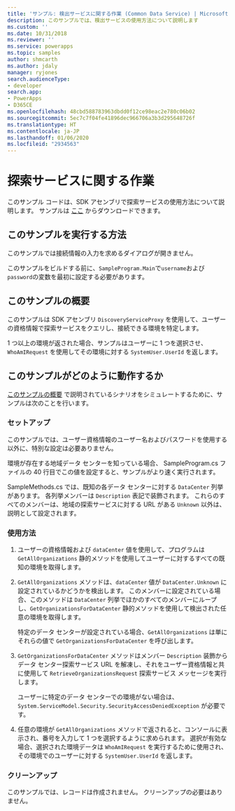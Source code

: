 ```yaml
---
title: 'サンプル: 検出サービスに関する作業 (Common Data Service) | Microsoft Docs'
description: このサンプルでは、検出サービスの使用方法について説明します
ms.custom: ''
ms.date: 10/31/2018
ms.reviewer: ''
ms.service: powerapps
ms.topic: samples
author: shmcarth
ms.author: jdaly
manager: ryjones
search.audienceType:
- developer
search.app:
- PowerApps
- D365CE
ms.openlocfilehash: 48cbd588783963dbdd0f12ce98eac2e780c06b02
ms.sourcegitcommit: 5ec7c7f04fe41896dec966706a3b3d295648726f
ms.translationtype: HT
ms.contentlocale: ja-JP
ms.lasthandoff: 01/06/2020
ms.locfileid: "2934563"
---
```

# <a name="work-with-discovery-service"></a>探索サービスに関する作業

このサンプル コードは、SDK アセンブリで探索サービスの使用方法について説明します。 サンプルは [ここ](https://github.com/microsoft/PowerApps-Samples/tree/Nava_samplecode/cds/orgsvc/C%23/DiscoveryService) からダウンロードできます。

## <a name="how-to-run-this-sample"></a>このサンプルを実行する方法

このサンプルでは接続情報の入力を求めるダイアログが開きません。

このサンプルをビルドする前に、`SampleProgram.Main`で`username`および`password`の変数を最初に設定する必要があります。

## <a name="what-this-sample-does"></a>このサンプルの概要

このサンプルは SDK アセンブリ `DiscoveryServiceProxy` を使用して、ユーザーの資格情報で探索サービスをクエリし、接続できる環境を特定します。

1 つ以上の環境が返された場合、サンプルはユーザーに 1 つを選択させ、`WhoAmIRequest` を使用してその環境に対する `SystemUser.UserId` を返します。

## <a name="how-this-sample-works"></a>このサンプルがどのように動作するか

[このサンプルの概要](#what-this-sample-does) で説明されているシナリオをシミュレートするために、サンプルは次のことを行います。

### <a name="setup"></a>セットアップ

このサンプルでは、ユーザー資格情報のユーザー名およびパスワードを使用する以外に、特別な設定は必要ありません。

環境が存在する地域データ センターを知っている場合、 SampleProgram.cs ファイルの 40 行目でこの値を設定すると、サンプルがより速く実行されます。

SampleMethods.cs では、既知の各データ センターに対する `DataCenter` 列挙があります。 各列挙メンバーは `Description` 表記で装飾されます。 これらのすべてのメンバーは、地域の探索サービスに対する URL がある `Unknown` 以外は、説明として設定されます。 


### <a name="demonstrate"></a>使用方法

1. ユーザーの資格情報および `dataCenter` 値を使用して、プログラムは `GetAllOrganizations` 静的メソッドを使用してユーザーに対するすべての既知の環境を取得します。
1. `GetAllOrganizations` メソッドは、`dataCenter` 値が `DataCenter.Unknown` に設定されているかどうかを検出します。 このメンバーに設定されている場合、このメソッドは `DataCenter` 列挙でほかのすべてのメンバーにループし、`GetOrganizationsForDataCenter` 静的メソッドを使用して検出された任意の環境を取得します。

    特定のデータ センターが設定されている場合、`GetAllOrganizations` は単にそれらの値で `GetOrganizationsForDataCenter` を呼び出します。

1. `GetOrganizationsForDataCenter` メソッドはメンバー `Description` 装飾からデータ センター探索サービス URL を解凍し、それをユーザー資格情報と共に使用して `RetrieveOrganizationsRequest` 探索サービス メッセージを実行します。

    ユーザーに特定のデータ センターでの環境がない場合は、`System.ServiceModel.Security.SecurityAccessDeniedException` が必要です。

1. 任意の環境が `GetAllOrganizations` メソッドで返されると、コンソールに表示され、番号を入力して 1 つを選択するように求められます。 選択が有効な場合、選択された環境データは `WhoAmIRequest` を実行するために使用され、その環境でのユーザーに対する `SystemUser.UserId` を返します。

### <a name="clean-up"></a>クリーンアップ

このサンプルでは、レコードは作成されません。 クリーンアップの必要はありません。
